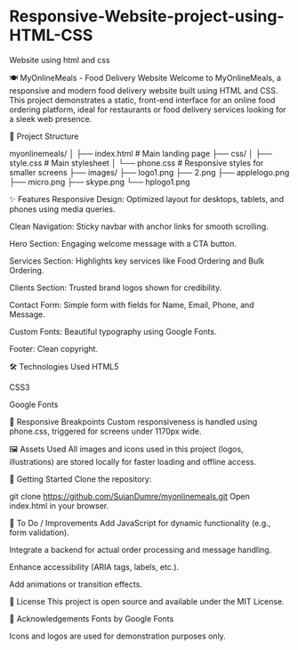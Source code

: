 # Responsive-Website-project-using-HTML-CSS
Website using html and css

🍽️ MyOnlineMeals - Food Delivery Website
Welcome to MyOnlineMeals, a responsive and modern food delivery website built using HTML and CSS. This project demonstrates a static, front-end interface for an online food ordering platform, ideal for restaurants or food delivery services looking for a sleek web presence.


📁 Project Structure

myonlinemeals/
│
├── index.html             # Main landing page
├── css/
│   ├── style.css          # Main stylesheet
│   └── phone.css          # Responsive styles for smaller screens
├── images/
    ├── logo1.png
    ├── 2.png
    ├── applelogo.png
    ├── micro.png
    ├── skype.png
    └── hplogo1.png


✨ Features
Responsive Design: Optimized layout for desktops, tablets, and phones using media queries.

Clean Navigation: Sticky navbar with anchor links for smooth scrolling.

Hero Section: Engaging welcome message with a CTA button.

Services Section: Highlights key services like Food Ordering and Bulk Ordering.

Clients Section: Trusted brand logos shown for credibility.

Contact Form: Simple form with fields for Name, Email, Phone, and Message.

Custom Fonts: Beautiful typography using Google Fonts.

Footer: Clean copyright.

🛠️ Technologies Used
HTML5

CSS3

Google Fonts

📱 Responsive Breakpoints
Custom responsiveness is handled using phone.css, triggered for screens under 1170px wide.

🖼️ Assets Used
All images and icons used in this project (logos, illustrations) are stored locally for faster loading and offline access.

🚀 Getting Started
Clone the repository:

git clone https://github.com/SujanDumre/myonlinemeals.git
Open index.html in your browser.

📌 To Do / Improvements
Add JavaScript for dynamic functionality (e.g., form validation).

Integrate a backend for actual order processing and message handling.

Enhance accessibility (ARIA tags, labels, etc.).

Add animations or transition effects.

📝 License
This project is open source and available under the MIT License.

🙌 Acknowledgements
Fonts by Google Fonts

Icons and logos are used for demonstration purposes only.

